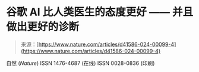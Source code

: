 <!--yml

category: 未分类

日期：2024-05-27 14:50:26

-->

# 谷歌 AI 比人类医生的态度更好 —— 并且做出更好的诊断

> 来源：[https://www.nature.com/articles/d41586-024-00099-4](https://www.nature.com/articles/d41586-024-00099-4)

自然 (*Nature*) ISSN 1476-4687 (在线) ISSN 0028-0836 (印刷)
